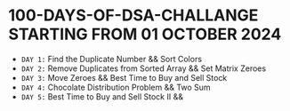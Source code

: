 # 100-DAYS-OF-DSA-CHALLANGE STARTING FROM 01 OCTOBER 2024

- `DAY 1:` Find the Duplicate Number && Sort Colors
- `DAY 2:` Remove Duplicates from Sorted Array && Set Matrix Zeroes
- `DAY 3:` Move Zeroes && Best Time to Buy and Sell Stock
- `DAY 4:` Chocolate Distribution Problem && Two Sum
- `DAY 5:` Best Time to Buy and Sell Stock II && 
